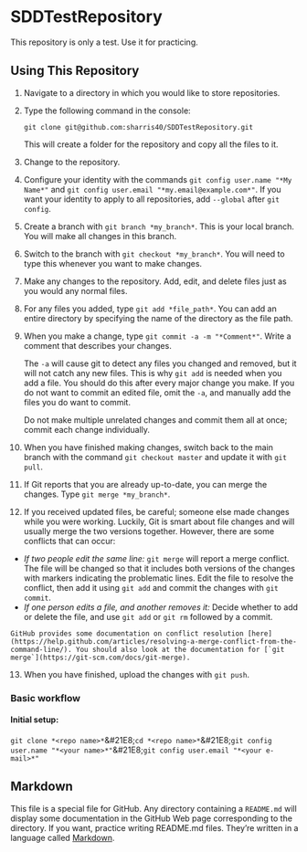# SDDTestRepository
This repository is only a test. Use it for practicing.

## Using This Repository
1.  Navigate to a directory in which you would like to store repositories.
2.  Type the following command in the console:

    ```
    git clone git@github.com:sharris40/SDDTestRepository.git
    ```

    This will create a folder for the repository and copy all the files to it.

3.  Change to the repository.

4.  Configure your identity with the commands `git config user.name "*My Name*"` and `git config user.email "*my.email@example.com*"`. If you want your identity to apply to all repositories, add `--global` after `git config`.

5.  Create a branch with `git branch *my_branch*`. This is your local branch. You will make all changes in this branch.

6.  Switch to the branch with `git checkout *my_branch*`. You will need to type this whenever you want to make changes.

7.  Make any changes to the repository. Add, edit, and delete files just as you would any normal files.

8.  For any files you added, type `git add *file_path*`. You can add an entire directory by specifying the name of the directory as the file path.

9.  When you make a change, type `git commit -a -m "*Comment*"`. Write a comment that describes your changes.

    The `-a` will cause git to detect any files you changed and removed, but it will not catch any new files. This is why `git add` is needed when you add a file. You should do this after every major change you make. If you do not want to commit an edited file, omit the `-a`, and manually add the files you do want to commit.

    Do not make multiple unrelated changes and commit them all at once; commit each change individually.

10. When you have finished making changes, switch back to the main branch with the command `git checkout master` and update it with `git pull`.

11. If Git reports that you are already up-to-date, you can merge the changes. Type `git merge *my_branch*`.

12. If you received updated files, be careful; someone else made changes while you were working. Luckily, Git is smart about file changes and will usually merge the two versions together. However, there are some conflicts that can occur:
  *   *If two people edit the same line:* `git merge` will report a merge conflict. The file will be changed so that it includes both versions of the changes with markers indicating the problematic lines. Edit the file to resolve the conflict, then add it using `git add` and commit the changes with `git commit`.
  *   *If one person edits a file, and another removes it:* Decide whether to add or delete the file, and use `git add` or `git rm` followed by a commit.

    GitHub provides some documentation on conflict resolution [here](https://help.github.com/articles/resolving-a-merge-conflict-from-the-command-line/). You should also look at the documentation for [`git merge`](https://git-scm.com/docs/git-merge).

13. When you have finished, upload the changes with `git push`.

### Basic workflow
#### Initial setup:
`git clone *<repo name>*`&#21E8;`cd *<repo name>*`&#21E8;`git config user.name "*<your name>*"`&#21E8;`git config user.email "*<your e-mail>*"`

## Markdown
This file is a special file for GitHub. Any directory containing a `README.md` will display some documentation in the GitHub Web page corresponding to the directory. If you want, practice writing README.md files. They&#x2019;re written in a language called [Markdown](https://help.github.com/articles/markdown-basics/).
